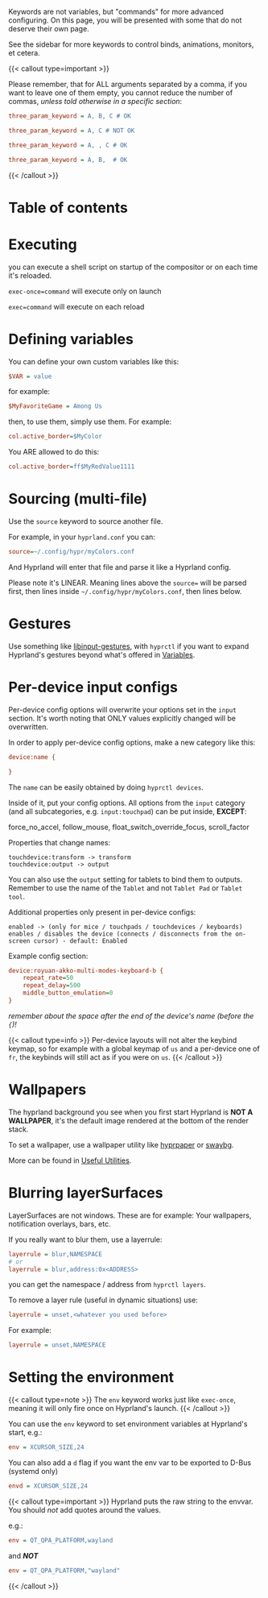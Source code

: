 Keywords are not variables, but "commands" for more advanced configuring. On this
page, you will be presented with some that do not deserve their own page.

See the sidebar for more keywords to control binds, animations, monitors, et cetera.

{{< callout type=important >}}

Please remember, that for ALL arguments separated by a comma, if you want to
leave one of them empty, you cannot reduce the number of commas, _unless told
otherwise in a specific section_:

```ini
three_param_keyword = A, B, C # OK

three_param_keyword = A, C # NOT OK

three_param_keyword = A, , C # OK

three_param_keyword = A, B,  # OK
```

{{< /callout >}}

# Table of contents

# Executing

you can execute a shell script on startup of the compositor or on each time it's
reloaded.

`exec-once=command` will execute only on launch

`exec=command` will execute on each reload

# Defining variables

You can define your own custom variables like this:

```ini
$VAR = value
```

for example:

```ini
$MyFavoriteGame = Among Us
```

then, to use them, simply use them. For example:

```ini
col.active_border=$MyColor
```

You ARE allowed to do this:

```ini
col.active_border=ff$MyRedValue1111
```

# Sourcing (multi-file)

Use the `source` keyword to source another file.

For example, in your `hyprland.conf` you can:

```ini
source=~/.config/hypr/myColors.conf
```

And Hyprland will enter that file and parse it like a Hyprland config.

Please note it's LINEAR. Meaning lines above the `source=` will be parsed first,
then lines inside `~/.config/hypr/myColors.conf`, then lines below.

# Gestures

Use something like
[libinput-gestures](https://github.com/bulletmark/libinput-gestures), with
`hyprctl` if you want to expand Hyprland's gestures beyond what's offered in
[Variables](../Variables).

# Per-device input configs

Per-device config options will overwrite your options set in the `input`
section. It's worth noting that ONLY values explicitly changed will be
overwritten.

In order to apply per-device config options, make a new category like this:

```ini
device:name {

}
```

The `name` can be easily obtained by doing `hyprctl devices`.

Inside of it, put your config options. All options from the `input` category
(and all subcategories, e.g. `input:touchpad`) can be put inside, **EXCEPT**:

force_no_accel, follow_mouse, float_switch_override_focus, scroll_factor

Properties that change names:

```plain
touchdevice:transform -> transform
touchdevice:output -> output
```

You can also use the `output` setting for tablets to bind them to outputs. Remember to
use the name of the `Tablet` and not `Tablet Pad` or `Tablet tool`.

Additional properties only present in per-device configs:

```plain
enabled -> (only for mice / touchpads / touchdevices / keyboards) enables / disables the device (connects / disconnects from the on-screen cursor) - default: Enabled
```

Example config section:

```ini
device:royuan-akko-multi-modes-keyboard-b {
    repeat_rate=50
    repeat_delay=500
    middle_button_emulation=0
}
```

_remember about the space after the end of the device's name (before the `{`)!_

{{< callout type=info >}}
Per-device layouts will not alter the keybind keymap, so for example with a global keymap of `us`
and a per-device one of `fr`, the keybinds will still act as if you were on `us`.
{{< /callout >}}

# Wallpapers

The hyprland background you see when you first start Hyprland is **NOT A
WALLPAPER**, it's the default image rendered at the bottom of the render stack.

To set a wallpaper, use a wallpaper utility like
[hyprpaper](https://github.com/hyprwm/hyprpaper) or [swaybg](https://github.com/swaywm/swaybg).

More can be found in [Useful Utilities](../../Useful-Utilities).

# Blurring layerSurfaces

LayerSurfaces are not windows. These are for example: Your wallpapers,
notification overlays, bars, etc.

If you really want to blur them, use a layerrule:

```ini
layerrule = blur,NAMESPACE
# or
layerrule = blur,address:0x<ADDRESS>
```

you can get the namespace / address from `hyprctl layers`.

To remove a layer rule (useful in dynamic situations) use:

```ini
layerrule = unset,<whatever you used before>
```

For example:

```ini
layerrule = unset,NAMESPACE
```

# Setting the environment

{{< callout type=note >}}
The `env` keyword works just like `exec-once`, meaning it will only fire once on Hyprland's launch.
{{< /callout >}}

You can use the `env` keyword to set environment variables at Hyprland's start, e.g.:

```ini
env = XCURSOR_SIZE,24
```

You can also add a `d` flag if you want the env var to be exported to D-Bus (systemd only)

```ini
envd = XCURSOR_SIZE,24
```

{{< callout type=important >}}
Hyprland puts the raw string to the envvar. You should _not_ add quotes around the values.

e.g.:

```ini
env = QT_QPA_PLATFORM,wayland
```

and **_NOT_**

```ini
env = QT_QPA_PLATFORM,"wayland"
```

{{< /callout >}}
